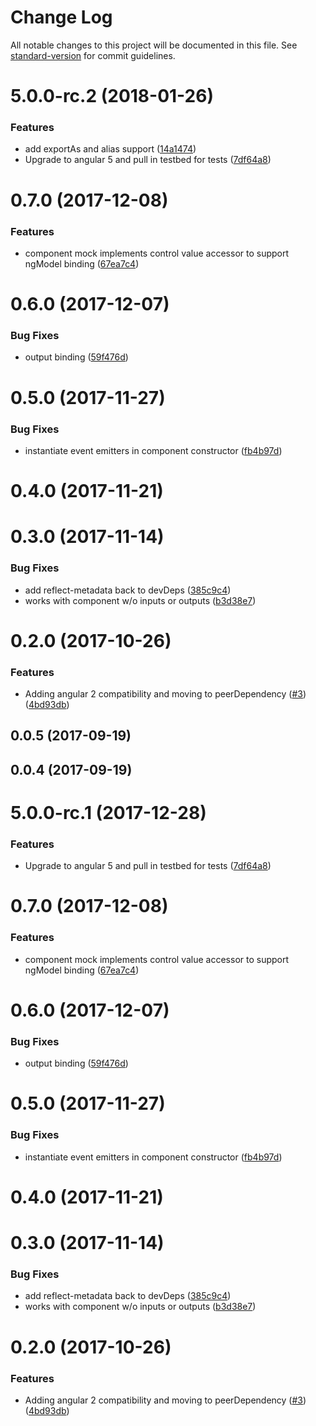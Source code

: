 # Change Log

All notable changes to this project will be documented in this file. See [standard-version](https://github.com/conventional-changelog/standard-version) for commit guidelines.

<a name="5.0.0-rc.2"></a>
# 5.0.0-rc.2 (2018-01-26)


### Features

* add exportAs and alias support ([14a1474](https://github.com/ike18t/mock_component/commit/14a1474))
* Upgrade to angular 5 and pull in testbed for tests ([7df64a8](https://github.com/ike18t/mock_component/commit/7df64a8))



<a name="0.7.0"></a>
# 0.7.0 (2017-12-08)


### Features

* component mock implements control value accessor to support ngModel binding ([67ea7c4](https://github.com/ike18t/mock_component/commit/67ea7c4))



<a name="0.6.0"></a>
# 0.6.0 (2017-12-07)


### Bug Fixes

* output binding ([59f476d](https://github.com/ike18t/mock_component/commit/59f476d))



<a name="0.5.0"></a>
# 0.5.0 (2017-11-27)


### Bug Fixes

* instantiate event emitters in component constructor ([fb4b97d](https://github.com/ike18t/mock_component/commit/fb4b97d))



<a name="0.4.0"></a>
# 0.4.0 (2017-11-21)



<a name="0.3.0"></a>
# 0.3.0 (2017-11-14)


### Bug Fixes

* add reflect-metadata back to devDeps ([385c9c4](https://github.com/ike18t/mock_component/commit/385c9c4))
* works with component w/o inputs or outputs ([b3d38e7](https://github.com/ike18t/mock_component/commit/b3d38e7))



<a name="0.2.0"></a>
# 0.2.0 (2017-10-26)


### Features

* Adding angular 2 compatibility and moving to peerDependency ([#3](https://github.com/ike18t/mock_component/issues/3)) ([4bd93db](https://github.com/ike18t/mock_component/commit/4bd93db))



<a name="0.0.5"></a>
## 0.0.5 (2017-09-19)



<a name="0.0.4"></a>
## 0.0.4 (2017-09-19)



<a name="5.0.0-rc.1"></a>
# 5.0.0-rc.1 (2017-12-28)


### Features

* Upgrade to angular 5 and pull in testbed for tests ([7df64a8](https://github.com/ike18t/mock_component/commit/7df64a8))



<a name="0.7.0"></a>
# 0.7.0 (2017-12-08)


### Features

* component mock implements control value accessor to support ngModel binding ([67ea7c4](https://github.com/ike18t/mock_component/commit/67ea7c4))



<a name="0.6.0"></a>
# 0.6.0 (2017-12-07)


### Bug Fixes

* output binding ([59f476d](https://github.com/ike18t/mock_component/commit/59f476d))



<a name="0.5.0"></a>
# 0.5.0 (2017-11-27)


### Bug Fixes

* instantiate event emitters in component constructor ([fb4b97d](https://github.com/ike18t/mock_component/commit/fb4b97d))



<a name="0.4.0"></a>
# 0.4.0 (2017-11-21)



<a name="0.3.0"></a>
# 0.3.0 (2017-11-14)


### Bug Fixes

* add reflect-metadata back to devDeps ([385c9c4](https://github.com/ike18t/mock_component/commit/385c9c4))
* works with component w/o inputs or outputs ([b3d38e7](https://github.com/ike18t/mock_component/commit/b3d38e7))



<a name="0.2.0"></a>
# 0.2.0 (2017-10-26)


### Features

* Adding angular 2 compatibility and moving to peerDependency ([#3](https://github.com/ike18t/mock_component/issues/3)) ([4bd93db](https://github.com/ike18t/mock_component/commit/4bd93db))
